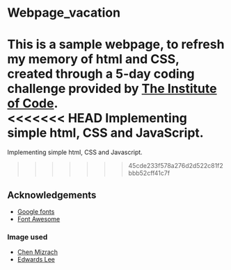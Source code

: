# Webpage_vacation

This is a sample webpage, to refresh my memory of html and CSS, created through a 5-day coding challenge provided by [The Institute of Code](https://www.instituteofcode.com/challenges/5-day-coding).\
<<<<<<< HEAD
Implementing simple html, CSS and JavaScript.
=======
Implementing simple html, CSS and Javascript.
>>>>>>> 45cde233f578a276d2d522c81f2bbb52cff41c7f

## Acknowledgements
+ [Google fonts](https://fonts.google.com)
+ [Font Awesome](https://fontawesome.com)

### Image used
+ [Chen Mizrach](https://unsplash.com/ja/%E5%86%99%E7%9C%9F/%E8%8C%B6%E8%89%B2%E3%81%AE%E6%9C%A8%E8%A3%BD%E3%81%AE%E3%83%93%E3%83%BC%E3%83%81%E3%83%81%E3%82%A7%E3%82%A2%E3%81%AB%E5%BA%A7%E3%82%8B%E5%A5%B3%E6%80%A7-jL6PTWI7h18?utm_content=creditShareLink&utm_medium=referral&utm_source=unsplash)
+ [Edwards Lee](https://unsplash.com/ja/%E5%86%99%E7%9C%9F/brown-wooden-beach-lounge-chairs-on-beach-during-daytime-nYwfKdzB_Ds?utm_content=creditShareLink&utm_medium=referral&utm_source=unsplash)


